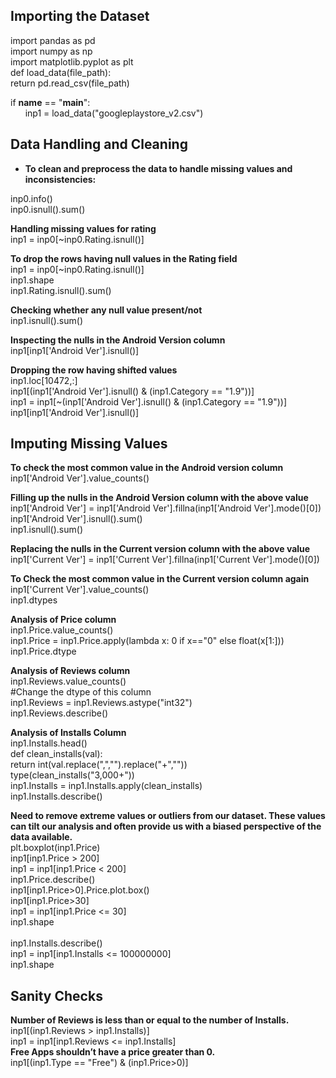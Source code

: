 ## Importing the Dataset
import pandas as pd <br />
import numpy as np <br />
import matplotlib.pyplot as plt  <br />
def load_data(file_path):  <br />
    return pd.read_csv(file_path)  <br />
    
if __name__ == "__main__":  <br />
&nbsp; &nbsp; &nbsp; inp1 = load_data("googleplaystore_v2.csv")  <br />


## Data Handling and Cleaning
- **To clean and preprocess the data to handle missing values and inconsistencies:** <br />

inp0.info() <br />
inp0.isnull().sum()

**Handling missing values for rating**  <br />
inp1 = inp0[~inp0.Rating.isnull()]

**To drop the rows having null values in the Rating field**  <br />
inp1 = inp0[~inp0.Rating.isnull()] <br />
inp1.shape <br />
inp1.Rating.isnull().sum() 

**Checking whether any null value present/not**  <br />
inp1.isnull().sum()

**Inspecting the nulls in the Android Version column**  <br />
inp1[inp1['Android Ver'].isnull()]

**Dropping the row having shifted values**  <br />
inp1.loc[10472,:] <br />
inp1[(inp1['Android Ver'].isnull() & (inp1.Category == "1.9"))] <br />
inp1 = inp1[~(inp1['Android Ver'].isnull() & (inp1.Category == "1.9"))] <br />
inp1[inp1['Android Ver'].isnull()]

## Imputing Missing Values
**To check the most common value in the Android version column** <br />
inp1['Android Ver'].value_counts() <br />

**Filling up the nulls in the Android Version column with the above value** <br />
inp1['Android Ver'] = inp1['Android Ver'].fillna(inp1['Android Ver'].mode()[0]) <br />
inp1['Android Ver'].isnull().sum() <br />
inp1.isnull().sum() <br />

**Replacing the nulls in the Current version column with the above value** <br />
inp1['Current Ver'] = inp1['Current Ver'].fillna(inp1['Current Ver'].mode()[0]) <br />

**To Check the most common value in the Current version column again**  <br />
inp1['Current Ver'].value_counts()  <br />
inp1.dtypes <br />

**Analysis of Price column**  <br />
inp1.Price.value_counts() <br />
inp1.Price = inp1.Price.apply(lambda x: 0 if x=="0" else float(x[1:]))  <br />
inp1.Price.dtype  <br />

**Analysis of Reviews column** <br />
inp1.Reviews.value_counts() <br />
#Change the dtype of this column <br />
inp1.Reviews = inp1.Reviews.astype("int32") <br />
inp1.Reviews.describe() <br />

**Analysis of Installs Column** <br />
inp1.Installs.head() <br />
def clean_installs(val): <br />
    return int(val.replace(",","").replace("+","")) <br />
type(clean_installs("3,000+")) <br />
inp1.Installs = inp1.Installs.apply(clean_installs) <br />
inp1.Installs.describe() <br />

**Need to remove extreme values or outliers from our dataset. These values can tilt our analysis and often provide us with a biased perspective of the data available.** <br />
plt.boxplot(inp1.Price) <br />
inp1[inp1.Price > 200] <br />
inp1 = inp1[inp1.Price < 200] <br />
inp1.Price.describe() <br />
inp1[inp1.Price>0].Price.plot.box() <br />
inp1[inp1.Price>30] <br />
inp1 = inp1[inp1.Price <= 30] <br />
inp1.shape <br />
 <br />
inp1.Installs.describe() <br />
inp1 = inp1[inp1.Installs <= 100000000] <br />
inp1.shape <br />

## Sanity Checks
**Number of Reviews is less than or equal to the number of Installs.** <br />
inp1[(inp1.Reviews > inp1.Installs)] <br />
inp1 = inp1[inp1.Reviews <= inp1.Installs] <br />
**Free Apps shouldn’t have a price greater than 0.** <br />
inp1[(inp1.Type == "Free") & (inp1.Price>0)] <br />




